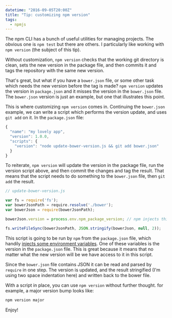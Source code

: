 ```yaml
---
datetime: "2016-09-05T20:00Z"
title: "Tip: customizing npm version"
tags:
  - npmjs
---
```

The npm CLI has a bunch of useful utilities for managing projects. The obvious
one is `npm test` but there are others. I particularly like working with
`npm version` (the subject of this tip).

Without customization, `npm version` checks that the working git directory is
clean, sets the new version in the package file, and then commits it and tags
the repository with the same new version.

That's great, but what if you have a `bower.json` file, or some other task which
needs the new version before the tag is made? `npm version` updates the version
in `package.json` and it misses the version in the `bower.json` file. The
`bower.json` version is just an example, but one that illustrates this point.

This is where customizing `npm version` comes in. Continuing the `bower.json`
example, we can write a script which performs the version update, and
uses `git add` on it. In the `package.json` file:

```javascript
{
  "name": "my lovely app",
  "version": 1.0.0,
  "scripts": {
    "version": "node update-bower-version.js && git add bower.json"
  }
}
```

To reiterate, `npm version` will update the version in the package file, run the
version script above, and then commit the changes and tag the result. That means
that the script needs to do something to the `bower.json` file, then `git add`
the result.

```javascript
// update-bower-version.js

var fs = require('fs');
var bowerJsonPath = require.resolve('./bower');
var bowerJson = require(bowerJsonPath);

bowerJson.version = process.env.npm_package_version; // npm injects this

fs.writeFileSync(bowerJsonPath, JSON.stringify(bowerJson, null, 2));
```

This script is going to be run by `npm` from the `package.json` file, which
handily [injects some environment variables][1]. One of these variables is the
version in the `package.json` file. This is great because it means that no
matter what the new version will be we have access to it in this script.

Since the `bower.json` file contains JSON it can be read and parsed by `require`
in one step. The version is updated, and the result stringified (I'm using two
space indentation here) and written back to the bower file.

With a script in place, you can use `npm version` without further thought. for
example, a major version bump looks like:

```bash
npm version major
```

Enjoy!

[1]: https://docs.npmjs.com/misc/scripts#packagejson-vars
